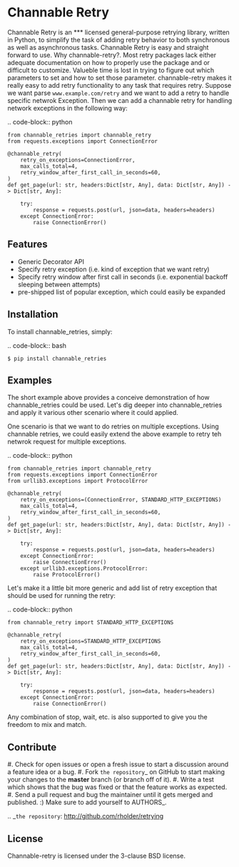 Channable Retry
=========================
Channable Retry is an *** licensed general-purpose retrying library, written in
Python, to simplify the task of adding retry behavior to both synchronous as well as asynchronous tasks.
Channable Retry is easy and straight forward to use. Why channable-retry?. Most retry packages lack either
adequate documentation on how to properly use the package and or difficult to customize. Valueble time is
lost in trying to figure out which parameters to set and how to set those parameter. channable-retry makes
it really easy to add retry functionality to any task that requires retry. Suppose we want parse `www.example.com/retry` and we want to add a retry to handle specific netwrok Exception.
Then we can add a channable retry for handling network exceptions in the following way:

.. code-block:: python

    from channable_retries import channable_retry
    from requests.exceptions import ConnectionError

    @channable_retry(
        retry_on_exceptions=ConnectionError,
        max_calls_total=4,
        retry_window_after_first_call_in_seconds=60,
    )
    def get_page(url: str, headers:Dict[str, Any], data: Dict[str, Any]) -> Dict[str, Any]:
      
        try:
            response = requests.post(url, json=data, headers=headers)
        except ConnectionError:
            raise ConnectionError()


Features
--------

- Generic Decorator API
- Specify retry exception (i.e. kind of exception that we want retry)
- Specify retry window after first call in seconds (i.e. exponential backoff sleeping between attempts)
- pre-shipped list of popular exception, which could easily be expanded


Installation
------------

To install channable_retries, simply:

.. code-block:: bash

    $ pip install channable_retries


Examples
----------

The short example above provides a conceive demonstration of how channable_retries could be used. Let's dig deeper into channable_retries and apply it various other
scenario where it could applied.

One scenario is that we want to do retries on multiple exceptions. Using channable retries, we could easily extend the above example to retry teh netwrok request for
multiple exceptions.  

.. code-block:: python

	from channable_retries import channable_retry
    from requests.exceptions import ConnectionError
	from urllib3.exceptions import ProtocolError

    @channable_retry(
        retry_on_exceptions=(ConnectionError, STANDARD_HTTP_EXCEPTIONS)
        max_calls_total=4,
        retry_window_after_first_call_in_seconds=60,
    )
    def get_page(url: str, headers:Dict[str, Any], data: Dict[str, Any]) -> Dict[str, Any]:
      
        try:
            response = requests.post(url, json=data, headers=headers)
        except ConnectionError:
            raise ConnectionError()
        except urllib3.exceptions.ProtocolError:
        	raise ProtocolError()


Let's make it a little bit more generic and add list of retry exception that should be used for running 
the retry:

.. code-block:: python

    from channable_retry import STANDARD_HTTP_EXCEPTIONS

    @channable_retry(
        retry_on_exceptions=STANDARD_HTTP_EXCEPTIONS
        max_calls_total=4,
        retry_window_after_first_call_in_seconds=60,
    )
    def get_page(url: str, headers:Dict[str, Any], data: Dict[str, Any]) -> Dict[str, Any]:
      
        try:
            response = requests.post(url, json=data, headers=headers)
        except ConnectionError:
            raise ConnectionError()

Any combination of stop, wait, etc. is also supported to give you the freedom to mix and match.

Contribute
----------

#. Check for open issues or open a fresh issue to start a discussion around a feature idea or a bug.
#. Fork `the repository`_ on GitHub to start making your changes to the **master** branch (or branch off of it).
#. Write a test which shows that the bug was fixed or that the feature works as expected.
#. Send a pull request and bug the maintainer until it gets merged and published. :) Make sure to add yourself to AUTHORS_.

.. _`the repository`: http://github.com/rholder/retrying


License
-------
Channable-retry is licensed under the 3-clause BSD license.

